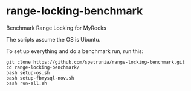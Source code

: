 # range-locking-benchmark
Benchmark Range Locking for MyRocks

The scripts assume the OS is Ubuntu.

To set up everything and do a benchmark run, run this:

```
git clone https://github.com/spetrunia/range-locking-benchmark.git
cd range-locking-benchmark/
bash setup-os.sh
bash setup-fbmysql-nov.sh
bash run-all.sh
```
